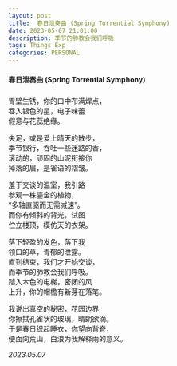 ```yaml
---
layout: post
title:  春日泄奏曲 (Spring Torrential Symphony)
date: 2023-05-07 21:01:00
description: 季节的肺教会我们呼吸
tags: Things Exp
categories: PERSONAL
---
```


#### 春日泄奏曲 (Spring Torrential Symphony)  
#####


胃壁生锈，你的口中布满焊点，  
吞入银色的星，电子味蕾  
假意与花蕊绝缘。  

失足，或是爱上晴天的散步，  
季节银行，吞吐一些迷路的香，  
滚动的，顽固的山泥衔接你  
掉落的眉，是雀语的褶皱。  

羞于交谈的温室，我引路  
参观一株鎏金的植物，  
“多轴直驱而无需减速”。  
而你有倾斜的背光，试图  
伫立楼顶，模仿天的衣架。  

落下轻盈的发色，落下我  
领口的草，青郁的泄露。  
直到结束，我们才开始交谈，  
而季节的肺教会我们呼吸。  
踏入木色的电梯，密闭的风  
上升，你的帽檐有新芽在落笔。  

我说出真空的秘密，花园边界  
你擦拭孔雀状的玻璃，晴朗欲滴。  
于是春日织起睡衣，你望向背脊，  
便面向荒山，白浪为我解释雨的意义。  

*2023.05.07*

